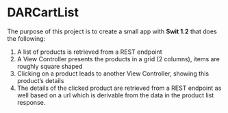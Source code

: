 # DARCartList

The purpose of this project is to create a small app with **Swit 1.2** that does the following:

1. A list of products is retrieved from a REST endpoint
2. A View Controller presents the products in a grid (2 columns), items are roughly square shaped
3. Clicking on a product leads to another View Controller, showing this product’s details
4. The details of the clicked product are retrieved from a REST endpoint as well based on a url which is derivable from the data in the product list response.
